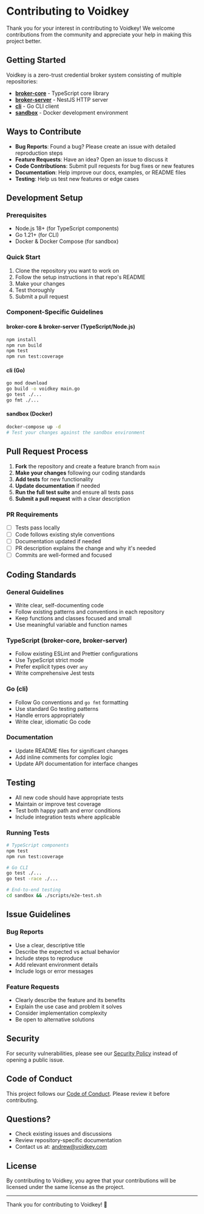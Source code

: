 # Contributing to Voidkey

Thank you for your interest in contributing to Voidkey! We welcome contributions from the community and appreciate your help in making this project better.

## Getting Started

Voidkey is a zero-trust credential broker system consisting of multiple repositories:

- **[broker-core](https://github.com/voidkey-oss/broker-core)** - TypeScript core library
- **[broker-server](https://github.com/voidkey-oss/broker-server)** - NestJS HTTP server
- **[cli](https://github.com/voidkey-oss/cli)** - Go CLI client
- **[sandbox](https://github.com/voidkey-oss/sandbox)** - Docker development environment

## Ways to Contribute

- **Bug Reports**: Found a bug? Please create an issue with detailed reproduction steps
- **Feature Requests**: Have an idea? Open an issue to discuss it
- **Code Contributions**: Submit pull requests for bug fixes or new features
- **Documentation**: Help improve our docs, examples, or README files
- **Testing**: Help us test new features or edge cases

## Development Setup

### Prerequisites
- Node.js 18+ (for TypeScript components)
- Go 1.21+ (for CLI)
- Docker & Docker Compose (for sandbox)

### Quick Start
1. Clone the repository you want to work on
2. Follow the setup instructions in that repo's README
3. Make your changes
4. Test thoroughly
5. Submit a pull request

### Component-Specific Guidelines

#### broker-core & broker-server (TypeScript/Node.js)
```bash
npm install
npm run build
npm test
npm run test:coverage
```

#### cli (Go)
```bash
go mod download
go build -o voidkey main.go
go test ./...
go fmt ./...
```

#### sandbox (Docker)
```bash
docker-compose up -d
# Test your changes against the sandbox environment
```

## Pull Request Process

1. **Fork** the repository and create a feature branch from `main`
2. **Make your changes** following our coding standards
3. **Add tests** for new functionality
4. **Update documentation** if needed
5. **Run the full test suite** and ensure all tests pass
6. **Submit a pull request** with a clear description

### PR Requirements
- [ ] Tests pass locally
- [ ] Code follows existing style conventions
- [ ] Documentation updated if needed
- [ ] PR description explains the change and why it's needed
- [ ] Commits are well-formed and focused

## Coding Standards

### General Guidelines
- Write clear, self-documenting code
- Follow existing patterns and conventions in each repository
- Keep functions and classes focused and small
- Use meaningful variable and function names

### TypeScript (broker-core, broker-server)
- Follow existing ESLint and Prettier configurations
- Use TypeScript strict mode
- Prefer explicit types over `any`
- Write comprehensive Jest tests

### Go (cli)
- Follow Go conventions and `go fmt` formatting
- Use standard Go testing patterns
- Handle errors appropriately
- Write clear, idiomatic Go code

### Documentation
- Update README files for significant changes
- Add inline comments for complex logic
- Update API documentation for interface changes

## Testing

- All new code should have appropriate tests
- Maintain or improve test coverage
- Test both happy path and error conditions
- Include integration tests where applicable

### Running Tests
```bash
# TypeScript components
npm test
npm run test:coverage

# Go CLI
go test ./...
go test -race ./...

# End-to-end testing
cd sandbox && ./scripts/e2e-test.sh
```

## Issue Guidelines

### Bug Reports
- Use a clear, descriptive title
- Describe the expected vs actual behavior
- Include steps to reproduce
- Add relevant environment details
- Include logs or error messages

### Feature Requests
- Clearly describe the feature and its benefits
- Explain the use case and problem it solves
- Consider implementation complexity
- Be open to alternative solutions

## Security

For security vulnerabilities, please see our [Security Policy](SECURITY.md) instead of opening a public issue.

## Code of Conduct

This project follows our [Code of Conduct](CODE_OF_CONDUCT.md). Please review it before contributing.

## Questions?

- Check existing issues and discussions
- Review repository-specific documentation
- Contact us at: andrew@voidkey.com

## License

By contributing to Voidkey, you agree that your contributions will be licensed under the same license as the project.

---

Thank you for contributing to Voidkey! 🚀